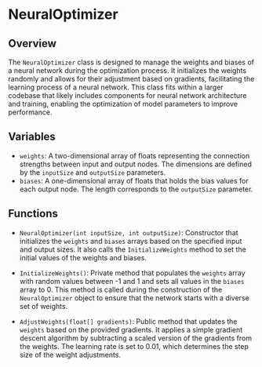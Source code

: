 # NeuralOptimizer

## Overview
The `NeuralOptimizer` class is designed to manage the weights and biases of a neural network during the optimization process. It initializes the weights randomly and allows for their adjustment based on gradients, facilitating the learning process of a neural network. This class fits within a larger codebase that likely includes components for neural network architecture and training, enabling the optimization of model parameters to improve performance.

## Variables
- `weights`: A two-dimensional array of floats representing the connection strengths between input and output nodes. The dimensions are defined by the `inputSize` and `outputSize` parameters.
- `biases`: A one-dimensional array of floats that holds the bias values for each output node. The length corresponds to the `outputSize` parameter.

## Functions
- `NeuralOptimizer(int inputSize, int outputSize)`: Constructor that initializes the `weights` and `biases` arrays based on the specified input and output sizes. It also calls the `InitializeWeights` method to set the initial values of the weights and biases.
  
- `InitializeWeights()`: Private method that populates the `weights` array with random values between -1 and 1 and sets all values in the `biases` array to 0. This method is called during the construction of the `NeuralOptimizer` object to ensure that the network starts with a diverse set of weights.

- `AdjustWeights(float[] gradients)`: Public method that updates the `weights` based on the provided gradients. It applies a simple gradient descent algorithm by subtracting a scaled version of the gradients from the weights. The learning rate is set to 0.01, which determines the step size of the weight adjustments.